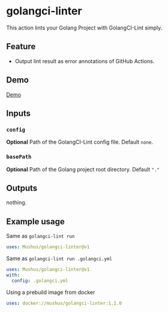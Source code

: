 # golangci-linter

This action lints your Golang Project with GolangCI-Lint simply.

## Feature

* Output lint result as error annotations of GitHub Actions.

## Demo

[Demo](https://github.com/Mushus/golangci-linter/commit/2c532c7486a7dbb12096082d74c5f94273596325#annotation_9255967392559673)

## Inputs

### `config`

**Optional** Path of the GolangCI-Lint config file. Default `none`.

### `basePath`

**Optional** Path of the Golang project root directory. Default `"."`

## Outputs

nothing.

## Example usage

Same as `golangci-lint run`

```yaml
uses: Mushus/golangci-linter@v1
```

Same as `golangci-lint run .golangci.yml`

```yaml
uses: Mushus/golangci-linter@v1
with:
  config: .golangci.yml
```

Using a prebuild image from docker

```yaml
uses: docker://mushus/golangci-linter:1.1.0
```
